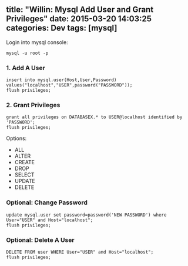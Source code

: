 title: "Willin: Mysql Add User and Grant Privileges"
date: 2015-03-20 14:03:25
categories: Dev
tags: [mysql]
---


Login into mysql console:

```
mysql -u root -p
```

### 1. Add A User

```
insert into mysql.user(Host,User,Password) values("localhost","USER",password("PASSWORD"));
flush privileges;
```

### 2. Grant Privileges

```
grant all privileges on DATABASEX.* to USER@localhost identified by 'PASSWORD';
flush privileges;
```

Options:

* ALL
* ALTER
* CREATE
* DROP
* SELECT
* UPDATE
* DELETE


### Optional: Change Password

```
update mysql.user set password=password('NEW PASSWORD') where User="USER" and Host="localhost";
flush privileges;
```

### Optional: Delete A User

```
DELETE FROM user WHERE User="USER" and Host="localhost";
flush privileges;
```

